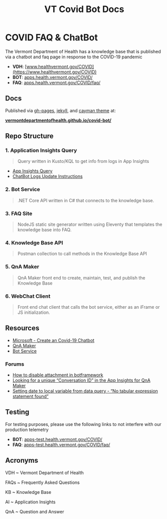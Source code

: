 ﻿---
title: VT Covid Bot Docs
permalink: /
---

# COVID FAQ & ChatBot

The Vermont Department of Health has a knowledge base that is published via a chatbot and faq page in response to the COVID-19 pandemic

* **VDH**: [www.healthvermont.gov/COVID](https://www.healthvermont.gov/COVID)
* **BOT**: [apps.health.vermont.gov/COVID/](https://apps.health.vermont.gov/COVID/)
* **FAQ**: [apps.health.vermont.gov/COVID/faq/](https://apps.health.vermont.gov/COVID/faq/)

## Docs

Published via [gh-pages](https://docs.github.com/en/github/working-with-github-pages/getting-started-with-github-pages), [jekyll](https://docs.github.com/en/github/working-with-github-pages/setting-up-a-github-pages-site-with-jekyll), and [cayman theme](https://pages-themes.github.io/cayman/) at:

[**vermontdepartmentofhealth.github.io/covid-bot/**](https://vermontdepartmentofhealth.github.io/covid-bot/)



## Repo Structure

### 1. Application Insights Query

> Query written in Kusto/KQL to get info from logs in App Insights

* [App Insights Query](./ai-query/)
* [ChatBot Logs Update Instructions](./sheet-updates/)


### 2. Bot Service

> .NET Core API written in C# that connects to the knowledge base.

### 3. FAQ Site

> NodeJS static site generator written using Eleventy that templates the knowledge base into FAQ.

### 4. Knowledge Base API

> Postman collection to call methods in the Knowledge Base API

### 5. QnA Maker

> QnA Maker front end to create, maintain, test, and publish the Knowledge Base

### 6. WebChat Client

> Front end chat client that calls the bot service, either as an iFrame or JS initialization.


## Resources

* [Microsoft - Create an  Covid-19 Chatbot](https://microsoft.github.io/slg-covid-bot/)
* [QnA Maker](https://www.qnamaker.ai/)
* [ Bot Service](https://.microsoft.com/en-us/services/bot-service/)

### Forums

* [How to disable attachment in botframework](https://stackoverflow.com/q/60889643/1366033)
* [Looking for a unique “Conversation ID” in the App Insights for QnA Maker](https://stackoverflow.com/q/60880867/1366033)
* [Setting date to local variable from data query - “No tabular expression statement found”](https://stackoverflow.com/q/60322289/1366033)


## Testing

For testing purposes, please use the following links to not interfere with our production telemetry

* **BOT**: [apps-test.health.vermont.gov/COVID/](https://apps-test.health.vermont.gov/COVID/)
* **FAQ**: [apps-test.health.vermont.gov/COVID/faq/](https://apps-test.health.vermont.gov/COVID/faq/)


## Acronyms

VDH
 ~ Vermont Department of Health

FAQs
 ~ Frequently Asked Questions

KB
 ~ Knowledge Base

AI
 ~ Application Insights

QnA
 ~ Question and Answer
